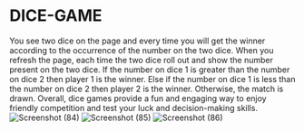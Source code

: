 # DICE-GAME
You see two dice on the page and every time you will get the winner according to the occurrence of the number on the two dice.
When you refresh the page, each time the two dice roll out and show the number present on the two dice.
If the number on dice 1 is greater than the number on dice 2 then player 1 is the winner.
Else if the number on dice 1 is less than the number on dice 2 then player 2 is the winner.
Otherwise, the match is drawn. 
Overall, dice games provide a fun and engaging way to enjoy friendly competition and test your luck and decision-making skills.
![Screenshot (84)](https://github.com/codesleep-Beperfect/DICE-GAME/assets/118013086/2e85d0be-a172-40f9-a3d3-9058a2bd2a67)
![Screenshot (85)](https://github.com/codesleep-Beperfect/DICE-GAME/assets/118013086/4426e1de-6594-4f49-b02f-ea5d999b0128)
![Screenshot (86)](https://github.com/codesleep-Beperfect/DICE-GAME/assets/118013086/b8ad782c-3d1c-4dea-8c6b-6e10a769f72b)
